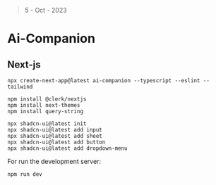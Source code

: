 > 5 - Oct - 2023

# Ai-Companion

## Next-js

```
npx create-next-app@latest ai-companion --typescript --eslint --tailwind
```

```
npm install @clerk/nextjs
npm install next-themes
npm install query-string

npx shadcn-ui@latest init
npx shadcn-ui@latest add input
npx shadcn-ui@latest add sheet
npx shadcn-ui@latest add button
npx shadcn-ui@latest add dropdown-menu
```

For run the development server:

```bash
npm run dev
```

